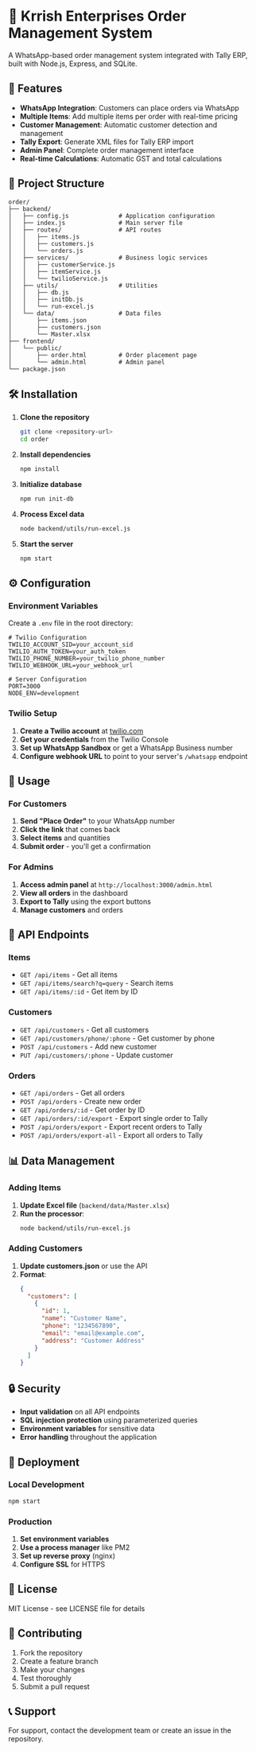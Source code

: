 # 🛒 Krrish Enterprises Order Management System

A WhatsApp-based order management system integrated with Tally ERP, built with Node.js, Express, and SQLite.

## 🚀 Features

- **WhatsApp Integration**: Customers can place orders via WhatsApp
- **Multiple Items**: Add multiple items per order with real-time pricing
- **Customer Management**: Automatic customer detection and management
- **Tally Export**: Generate XML files for Tally ERP import
- **Admin Panel**: Complete order management interface
- **Real-time Calculations**: Automatic GST and total calculations

## 📁 Project Structure

```
order/
├── backend/
│   ├── config.js              # Application configuration
│   ├── index.js               # Main server file
│   ├── routes/                # API routes
│   │   ├── items.js
│   │   ├── customers.js
│   │   └── orders.js
│   ├── services/              # Business logic services
│   │   ├── customerService.js
│   │   ├── itemService.js
│   │   └── twilioService.js
│   ├── utils/                 # Utilities
│   │   ├── db.js
│   │   ├── initDb.js
│   │   └── run-excel.js
│   └── data/                  # Data files
│       ├── items.json
│       ├── customers.json
│       └── Master.xlsx
├── frontend/
│   └── public/
│       ├── order.html         # Order placement page
│       └── admin.html         # Admin panel
└── package.json
```

## 🛠️ Installation

1. **Clone the repository**
   ```bash
   git clone <repository-url>
   cd order
   ```

2. **Install dependencies**
   ```bash
   npm install
   ```

3. **Initialize database**
   ```bash
   npm run init-db
   ```

4. **Process Excel data**
   ```bash
   node backend/utils/run-excel.js
   ```

5. **Start the server**
   ```bash
   npm start
   ```

## ⚙️ Configuration

### Environment Variables

Create a `.env` file in the root directory:

```env
# Twilio Configuration
TWILIO_ACCOUNT_SID=your_account_sid
TWILIO_AUTH_TOKEN=your_auth_token
TWILIO_PHONE_NUMBER=your_twilio_phone_number
TWILIO_WEBHOOK_URL=your_webhook_url

# Server Configuration
PORT=3000
NODE_ENV=development
```

### Twilio Setup

1. **Create a Twilio account** at [twilio.com](https://twilio.com)
2. **Get your credentials** from the Twilio Console
3. **Set up WhatsApp Sandbox** or get a WhatsApp Business number
4. **Configure webhook URL** to point to your server's `/whatsapp` endpoint

## 📱 Usage

### For Customers

1. **Send "Place Order"** to your WhatsApp number
2. **Click the link** that comes back
3. **Select items** and quantities
4. **Submit order** - you'll get a confirmation

### For Admins

1. **Access admin panel** at `http://localhost:3000/admin.html`
2. **View all orders** in the dashboard
3. **Export to Tally** using the export buttons
4. **Manage customers** and orders

## 🔧 API Endpoints

### Items
- `GET /api/items` - Get all items
- `GET /api/items/search?q=query` - Search items
- `GET /api/items/:id` - Get item by ID

### Customers
- `GET /api/customers` - Get all customers
- `GET /api/customers/phone/:phone` - Get customer by phone
- `POST /api/customers` - Add new customer
- `PUT /api/customers/:phone` - Update customer

### Orders
- `GET /api/orders` - Get all orders
- `POST /api/orders` - Create new order
- `GET /api/orders/:id` - Get order by ID
- `GET /api/orders/:id/export` - Export single order to Tally
- `POST /api/orders/export` - Export recent orders to Tally
- `POST /api/orders/export-all` - Export all orders to Tally

## 📊 Data Management

### Adding Items

1. **Update Excel file** (`backend/data/Master.xlsx`)
2. **Run the processor**:
   ```bash
   node backend/utils/run-excel.js
   ```

### Adding Customers

1. **Update customers.json** or use the API
2. **Format**:
   ```json
   {
     "customers": [
       {
         "id": 1,
         "name": "Customer Name",
         "phone": "1234567890",
         "email": "email@example.com",
         "address": "Customer Address"
       }
     ]
   }
   ```

## 🔒 Security

- **Input validation** on all API endpoints
- **SQL injection protection** using parameterized queries
- **Environment variables** for sensitive data
- **Error handling** throughout the application

## 🚀 Deployment

### Local Development
```bash
npm start
```

### Production
1. **Set environment variables**
2. **Use a process manager** like PM2
3. **Set up reverse proxy** (nginx)
4. **Configure SSL** for HTTPS

## 📝 License

MIT License - see LICENSE file for details

## 🤝 Contributing

1. Fork the repository
2. Create a feature branch
3. Make your changes
4. Test thoroughly
5. Submit a pull request

## 📞 Support

For support, contact the development team or create an issue in the repository. 